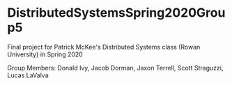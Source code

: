 # DistributedSystemsSpring2020Group5

Final project for Patrick McKee's Distributed Systems class (Rowan University) in Spring 2020

Group Members:
Donald Ivy, Jacob Dorman, Jaxon Terrell, Scott Straguzzi, Lucas LaValva
